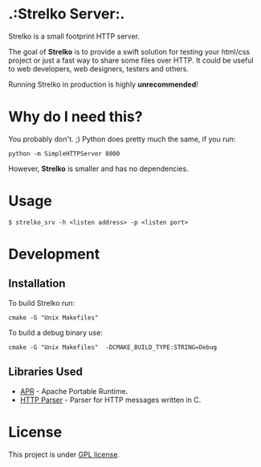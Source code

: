 .:Strelko Server:.
=============================

Strelko is a small footprint HTTP server. 

The goal of **Strelko** is to provide a swift solution for testing your html/css project 
or just a fast way to share some files over HTTP. It could be useful to web developers,
web designers, testers and others.

Running Strelko in production is highly **unrecommended**!

# Why do I need this?
You probably don't. ;) Python does pretty much the same, if you run:

    python -m SimpleHTTPServer 8000

However, **Strelko** is smaller and has no dependencies.

# Usage

    $ strelko_srv -h <listen address> -p <listen port>

# Development
## Installation
To build Strelko run:

    cmake -G "Unix Makefiles"

To build a debug binary use:

    cmake -G "Unix Makefiles"  -DCMAKE_BUILD_TYPE:STRING=Debug
    
## Libraries Used

  * [APR](http://apr.apache.org/) - Apache Portable Runtime.
  * [HTTP Parser](https://github.com/joyent/http-parser) - Parser for HTTP messages written in C.

# License
This project is under [GPL license](COPYING).

